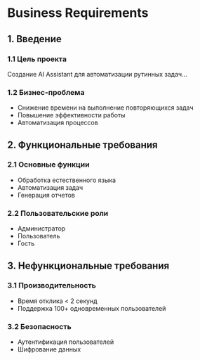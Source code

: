 ﻿# Business Requirements

## 1. Введение
### 1.1 Цель проекта
Создание AI Assistant для автоматизации рутинных задач...

### 1.2 Бизнес-проблема
- Снижение времени на выполнение повторяющихся задач
- Повышение эффективности работы
- Автоматизация процессов

## 2. Функциональные требования
### 2.1 Основные функции
- Обработка естественного языка
- Автоматизация задач
- Генерация отчетов

### 2.2 Пользовательские роли
- Администратор
- Пользователь
- Гость

## 3. Нефункциональные требования
### 3.1 Производительность
- Время отклика < 2 секунд
- Поддержка 100+ одновременных пользователей

### 3.2 Безопасность
- Аутентификация пользователей
- Шифрование данных
